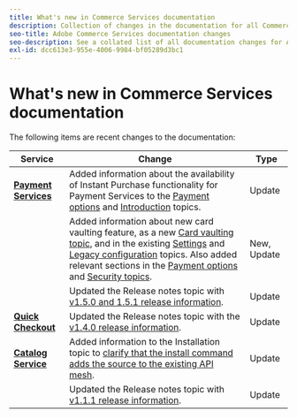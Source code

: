 ```yaml
---
title: What's new in Commerce Services documentation
description: Collection of changes in the documentation for all Commerce services
seo-title: Adobe Commerce Services documentation changes
seo-description: See a collated list of all documentation changes for Adobe Commerce Services and integration services.
exl-id: dcc613e3-955e-4006-9984-bf05289d3bc1
---
```

# What's new in Commerce Services documentation

The following items are recent changes to the documentation:

|   Service    |    Change   |   Type    |
|  ---  |  ---  |  ---  |
|  [**Payment Services**](https://experienceleague.adobe.com/docs/commerce-merchant-services/payment-services/guide-overview.html)  | Added information about the availability of Instant Purchase functionality for Payment Services to the [Payment options](https://experienceleague.adobe.com/docs/commerce-merchant-services/payment-services/payments-checkout/payments-options.html#credit-card-fields) and [Introduction](https://experienceleague.adobe.com/docs/commerce-merchant-services/payment-services/overview.html#features) topics.<!--integration branch --> | Update |
|  | Added information about new card vaulting feature, as a new [Card vaulting topic](https://experienceleague.adobe.com/docs/commerce-merchant-services/payment-services/payments-checkout/vaulting.html#payments-checkout), and in the existing [Settings](https://experienceleague.adobe.com/docs/commerce-merchant-services/payment-services/configure/settings.html#card-vaulting) and [Legacy configuration](https://experienceleague.adobe.com/docs/commerce-merchant-services/payment-services/configure/configure-admin.html#configure-credit-card-fields) topics. Also added relevant sections in the [Payment options](https://experienceleague.adobe.com/docs/commerce-merchant-services/payment-services/payments-checkout/payments-options.html#credit-card-vaulting) and [Security topics](https://experienceleague.adobe.com/docs/commerce-merchant-services/payment-services/security.html#card-vaulting). | New, Update |
|  | Updated the Release notes topic with [v1.5.0 and 1.5.1 release information](https://experienceleague.adobe.com/docs/commerce-merchant-services/payment-services/release-notes.html#v1.5.1). | Update |
| [**Quick Checkout**](https://experienceleague.adobe.com/docs/commerce-merchant-services/quick-checkout/overview.html)    |  Updated the Release notes topic with the [v1.4.0 release information](https://experienceleague.adobe.com/docs/commerce-merchant-services/quick-checkout/release-notes.html?lang=en#v1.4.0).<!-- BOLT-480 --> | Update |
| [**Catalog Service**](https://experienceleague.adobe.com/docs/commerce-merchant-services/quick-checkout/overview.html)    |  Added information to the Installation topic to [clarify that the install command adds the source to the existing API mesh](https://experienceleague.adobe.com/docs/commerce-merchant-services/catalog-service/installation.html#configure-catalog-export).<!-- xx --> | Update |
|  | Updated the Release notes topic with [v1.1.1 release information](https://experienceleague.adobe.com/docs/commerce-merchant-services/catalog-service/release-notes.html#v1.1-release). | Update |
